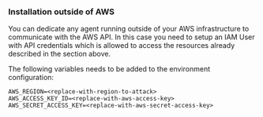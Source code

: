 ### Installation outside of AWS

You can dedicate any agent running outside of your AWS infrastructure to communicate with the AWS API. In this case you need to setup an IAM User with API
credentials which is allowed to access the resources already described in the section above.

The following variables needs to be added to the environment configuration:

```
AWS_REGION=<replace-with-region-to-attack>
AWS_ACCESS_KEY_ID=<replace-with-aws-access-key>
AWS_SECRET_ACCESS_KEY=<replace-with-aws-secret-access-key>
```
